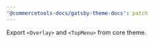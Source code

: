 ```yaml
---
'@commercetools-docs/gatsby-theme-docs': patch
---
```


Export `<Overlay>` and `<TopMenu>` from core theme.
